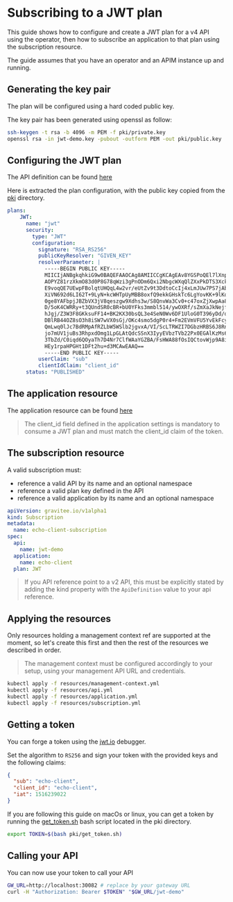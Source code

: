 # Subscribing to a JWT plan

This guide shows how to configure and create a JWT plan for a v4 API using the operator, then how to subscribe an application to that plan using the subscription resource.

The guide assumes that you have an operator and an APIM instance up and running.

## Generating the key pair

The plan will be configured using a hard coded public key.

The key pair has been generated using openssl as follow:

```sh
ssh-keygen -t rsa -b 4096 -m PEM -f pki/private.key
openssl rsa -in jwt-demo.key -pubout -outform PEM -out pki/public.key
```

## Configuring the JWT plan

The API definition can be found [here](resources/api.yml)

Here is extracted the plan configuration, with the public key copied from the [pki](pki/) directory.

```yaml
plans:
    JWT:
      name: "jwt"
      security:
        type: "JWT"
        configuration:
          signature: "RSA_RS256"
          publicKeyResolver: "GIVEN_KEY"
          resolverParameter: |
            -----BEGIN PUBLIC KEY-----
            MIICIjANBgkqhkiG9w0BAQEFAAOCAg8AMIICCgKCAgEAv8YGSPoQEl7lXnp8OHkb
            AOPYZ81rzXkmO83d0P8G78qWzi3gPnODm6Qxi2NbgcWXqQlZXxPkDTS3Xck1V3WY
            E9voqQE7UEwpFBolqtUHQqL4w2vr/eUtZv9t3DdtoCcIj4xLmJUw7PS7jAb9quq0
            XiVN692d6LI62T+9LyN+kcWHTpUyMBB8oxfQ9ekkGHskTc6LgYovKK+9lKoJv6gg
            0ge8YAFbpjJBZbVX3jV8qeszgw9Xdhs3w/S8QnvWa3Cv0+c47oxZjXwpAa8ARzfn
            D/5oK4CWRRy+t3QUndSR0cBR+bU0YFks3mmbl514/ywOXRf/sZmXaJkNejfNHQVa
            hJgj/Z3W3F8GKksuFF14+BK2KX30bsQL3e4SeN0Wv6DF1UloG0T396yDd/o7L3ZC
            DBlRB44OZ8sO3h8iSW7wVX0sGj/OKc4smo5dgP0r4+Fm2EVmVFU5YvEkFcy0Xoth
            QmLwq0lJc7BdRMpAfRZLbW5WSlb2jgvxA/VI/ScLTRWZI7DGbzHRBS6J8Rnt3Inq
            jo7mUV1juBs3RhpxdOmg1LpGLAtQdcSSnX3IyyEVbzTVb22Px0EGAlKzMs6bnTJf
            3TbZd/C0iqd6QOyaTh7D4Nr7ClfWAaYGZBA/FsHWA88fOsIQCtovWjp9A8i1+VQ5
            HEy1rpaHPGHt1DFt2hu+d3MCAwEAAQ==
            -----END PUBLIC KEY-----
          userClaim: "sub"
          clientIdClaim: "client_id"
      status: "PUBLISHED"
```

## The application resource

The application resource can be found [here](resources/application.yml)

> The client_id field defined in the application settings is mandatory to consume a JWT plan and must match the client_id claim of the token.

## The subscription resource

A valid subscription must:
  - reference a valid API by its name and an optional namespace
  - reference a valid plan key defined in the API
  - reference a valid application by its name and an optional namespace

```yaml
apiVersion: gravitee.io/v1alpha1
kind: Subscription
metadata:
  name: echo-client-subscription
spec:
  api:
    name: jwt-demo
  application: 
    name: echo-client
  plan: JWT
```

> If you API reference point to a v2 API, this must be explicitly stated by adding the kind
> property with the `ApiDefinition` value to your api reference.

## Applying the resources

Only resources holding a management context ref are supported at the moment, so let's create this first and then the rest of the resources we described in order.

> The management context must be configured accordingly to your setup, using your management API URL and credentials.

```sh
kubectl apply -f resources/management-context.yml
kubectl apply -f resources/api.yml
kubectl apply -f resources/application.yml
kubectl apply -f resources/subscription.yml
```

## Getting a token

You can forge a token using the [jwt.io](https://jwt.io) debugger.

Set the algorithm to `RS256` and sign your token with the provided keys and the following claims:

```json
{
  "sub": "echo-client",
  "client_id": "echo-client",
  "iat": 1516239022
}
```

If you are following this guide on macOs or linux, you can get a token by running the [get_token.sh](pki/get_token.sh) bash script located in the pki directory.

```sh
export TOKEN=$(bash pki/get_token.sh)
```

## Calling your API

You can now use your token to call your API

```sh
GW_URL=http://localhost:30082 # replace by your gateway URL
curl -H "Authorization: Bearer $TOKEN" "$GW_URL/jwt-demo"
```

